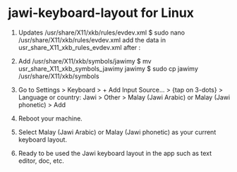 # jawi-keyboard-layout for Linux

1. Updates /usr/share/X11/xkb/rules/evdev.xml
$ sudo nano /usr/share/X11/xkb/rules/evdev.xml
add the data in usr_share_X11_xkb_rules_evdev.xml after <layoutList>:

2. Add /usr/share/X11/xkb/symbols/jawimy
$ mv usr_share_X11_xkb_symbols_jawimy jawimy
$ sudo cp jawimy /usr/share/X11/xkb/symbols

3. Go to Settings > Keyboard > + Add Input Source... > {tap on 3-dots} > Language or country: Jawi > Other > Malay (Jawi Arabic) or Malay (Jawi phonetic) > Add

4. Reboot your machine.

5. Select Malay (Jawi Arabic) or Malay (Jawi phonetic) as your current keyboard layout.

6. Ready to be used the Jawi keyboard layout in the app such as text editor, doc, etc.
